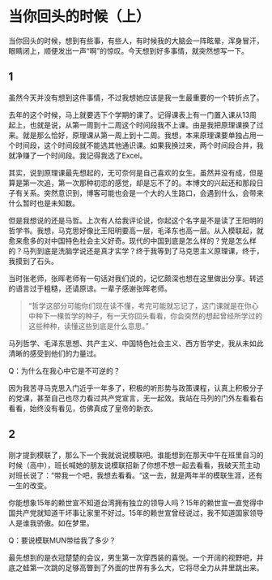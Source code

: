 # 当你回头的时候（上）

当你回头的时候，想到有些事，有些人，有时候我的大脑会一阵眩晕，浑身冒汗，眼睛闭上，顺便发出一声“啊”的惊叹。今天想到好多事情，就突然想写一下。

## 1

虽然今天并没有想到这件事情，不过我想她应该是我一生最重要的一个转折点了。

去年的这个时候，马上就要选下个学期的课了。记得课表上有一门置入课从13周起上，也就是说，从第一周到十二周这个时间段我不上课。由是我把原理课换了过来。就是那么恰好，原理课从第一周上到十二周。我想，本来原理课要单独占用一个时间段，这个时间段就不能选其他通识课。如果我换过来，两个时间段合并，我就净赚了一个时间段。我记得我选了Excel。

其实，说到原理课最先想起的，无可奈何是自己喜欢的女生。虽然并没有成，但是算是第一次追，第一次那种初恋的感觉，却是忘不了的。本博文的兴起还和那段日子有关系。突然意识到，博客可能也会是一个大的人生路口，会遇到什么，会带来什么暂时也是未知数。

但是我想说的还是马哲。上次有人给我评论说，你起这个名字是不是读了王阳明的哲学书。我想，马克思好像比王阳明要高一层，毛泽东也高一层。从入模联起，就愈来愈多的对中国特色社会主义好奇。现代的中国到底是怎么样的？党是怎么样的？马列到底是洗脑学说还是真才实学？终于我等到了马克思主义原理课，终于，我摸到了石头。

当时张老师，张晖老师有一句话对我们说的，记忆颇深也想在这里做出分享。转述的语言过于粗糙，还请原谅。一辈子感谢张晖老师。

> “哲学这部分可能你们现在读不懂，考完可能就忘记了，这门课就是在你心中种下一棵哲学的种子，有一天你回头看看，你会突然的想起曾经所学过的这些种种，读懂这些到底是什么意思。”

马列哲学、毛泽东思想、共产主义、中国特色社会主义、西方哲学史，我从未如此清晰的感受到他们的力量过。

Q：为什么在我心中它是不可逆的？

因为我苦寻马克思入门近乎一年多了，积极的听形势与政策课程，认真上积极分子的党课，甚至自己也尽力看过共产党宣言，无一起效。我站在马列的门外左看看右看看，始终没有看见，仿佛真成了皇帝的新衣。

## 2

刚才提到模联了，那么下一个我就说说模联吧。谁能想到在那天中午在班里自习的时候（高中），班长喊她的朋友说模联招新了你想不想一起去看看，我破天荒主动对班长说了：“带我一个吧，我想去看看。“这一去，就是两年半的模联生涯，还有一生的改变。

你能想象15年的赖世宣不知道台湾拥有独立的领导人吗？15年的赖世宣一直觉得中国共产党就知道干坏事让家里不好过。15年的赖世宣曾经说过，我不知道国家领导人是谁我骄傲。如在梦里。

Q：要说模联MUN带给我了多少？

最先想到的是衣冠楚楚的会议，男生第一次穿西装的喜悦。一个开阔的视野吧，井底之蛙第一次跳的足够高瞥到了外面的世界有多么大，它将尽全力从井里跳出来。